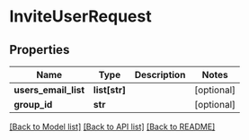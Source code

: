 # InviteUserRequest

## Properties
Name | Type | Description | Notes
------------ | ------------- | ------------- | -------------
**users_email_list** | **list[str]** |  | [optional] 
**group_id** | **str** |  | [optional] 

[[Back to Model list]](../README.md#documentation-for-models) [[Back to API list]](../README.md#documentation-for-api-endpoints) [[Back to README]](../README.md)

